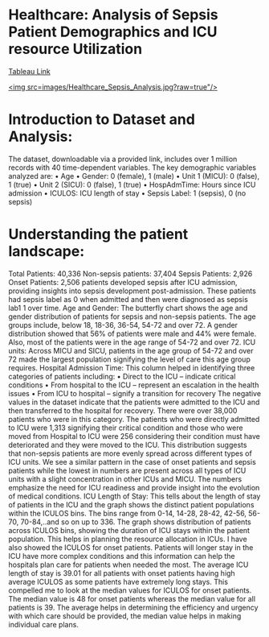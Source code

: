 # Healthcare: Analysis of Sepsis Patient Demographics and ICU resource Utilization

[Tableau Link](https://public.tableau.com/app/profile/fenny.khosla8067/viz/PatientSepsisDataAnalysisDashboard/Dashboard32)

[<img src=images/Healthcare_Sepsis_Analysis.jpg?raw=true"/>](https://public.tableau.com/app/profile/fenny.khosla8067/viz/PatientSepsisDataAnalysisDashboard/Dashboard32)

 
# Introduction to Dataset and Analysis:

The dataset, downloadable via a provided link, includes over 1 million records with 40 time-dependent variables. The key demographic variables analyzed are:
•	Age
•	Gender: 0 (female), 1 (male)
•	Unit 1 (MICU): 0 (false), 1 (true)
•	Unit 2 (SICU): 0 (false), 1 (true)
•	HospAdmTime: Hours since ICU admission
•	ICULOS: ICU length of stay
•	Sepsis Label: 1 (sepsis), 0 (no sepsis)

# Understanding the patient landscape:

Total Patients: 40,336 Non-sepsis patients: 37,404 Sepsis Patients: 2,926 Onset Patients: 2,506 patients developed sepsis after ICU admission, providing insights into sepsis development post-admission. These patients had sepsis label as 0 when admitted and then were diagnosed as sepsis lab1 1 over time.
Age and Gender: The butterfly chart shows the age and gender distribution of patients for sepsis and non-sepsis patients. The age groups include, below 18, 18-36, 36-54, 54-72 and over 72. A gender distribution showed that 56% of patients were male and 44% were female. Also, most of the patients were in the age range of 54-72 and over 72.
ICU units: Across MICU and SICU, patients in the age group of 54-72 and over 72 made the largest population signifying the level of care this age group requires.
Hospital Admission Time: This column helped in identifying three categories of patients including:
•	Direct to the ICU – indicate critical conditions
•	From hospital to the ICU – represent an escalation in the health issues
•	From ICU to hospital – signify a transition for recovery The negative values in the dataset indicate that the patients were admitted to the ICU and then transferred to the hospital for recovery. There were over 38,000 patients who were in this category. The patients who were directly admitted to ICU were 1,313 signifying their critical condition and those who were moved from Hospital to ICU were 256 considering their condition must have deteriorated and they were moved to the ICU. This distribution suggests that non-sepsis patients are more evenly spread across different types of ICU units. We see a similar pattern in the case of onset patients and sepsis patients while the lowest in numbers are present across all types of ICU units with a slight concentration in other ICUs and MICU. The numbers emphasize the need for ICU readiness and provide insight into the evolution of medical conditions.
ICU Length of Stay: This tells about the length of stay of patients in the ICU and the graph shows the distinct patient populations within the ICULOS bins. The bins range from 0-14, 14-28, 28-42, 42-56, 56-70, 70-84,..and so on up to 336. The graph shows distribution of patients across ICULOS bins, showing the duration of ICU stays within the patient population. This helps in planning the resource allocation in ICUs. I have also showed the ICULOS for onset patients. Patients will longer stay in the ICU have more complex conditions and this information can help the hospitals plan care for patients when needed the most. The average ICU length of stay is 39.01 for all patients with onset patients having high average ICULOS as some patients have extremely long stays. This compelled me to look at the median values for ICULOS for onset patients. The median value is 48 for onset patients whereas the median value for all patients is 39. The average helps in determining the efficiency and urgency with which care should be provided, the median value helps in making individual care plans.


